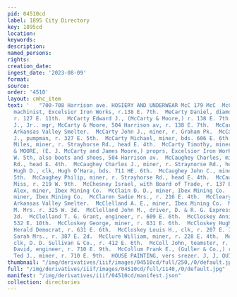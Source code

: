 ```yaml
---
pid: 04510cd
label: 1895 City Directory
key: 1895cd
location: 
keywords: 
description: 
named_persons: 
rights: 
creation_date: 
ingest_date: '2023-08-09'
format: 
source: 
order: '4510'
layout: cmhc_item
text: '   "700-708 Harrison ave. HOSIERY AND UNDERWEAR McC 179 McC  McCarty C. H.,
  machinist, Excelsior Iron Works, r.138 E. 7th.  MeCarty Daniel, diamond drill man,
  r. 127 E. 11th.  McCarty Edward J., (McCarty & Moore,) r. 138 E. 7th.  McCarty Edward
  J., Jr.. mgr, McCarty & Moore, 504 Harrison av, r. 138 E. 7th.  McCarty John, sampler,
  Arkansas Valley Smelter.  McCarty John J., miner, r. Graham Pk.  McCarty Matthew
  J., pumpman, r. 327 E. 5th.  McCarty Michael, miner, bds. 606 E. 6th. .  McCarty
  Miles, miner, r. Strayhorse Rd., head E. 4th.  McCarty Timothy, miner, Bohn Shaft.  McCARTY
  & MOORE, (E. J. McCarty and James Moore,) proprs, Excelsior Iron Works, 124 to 132
  W. 5th, also boots and shoes, 504 Harrison av.  McCaughey Charles, miner, r. Strayhorse
  Rd., head E. 4th.  McCaughey Charles J., miner, r. Straynorse Rd., head E. 4th.  McCaughey
  Hugh D., clk, Hugh O’Hara, bds. 711 HE. 6th.  McCaughey John C., miner, r. 827 E.
  5th.  McCaughey Philip, miner, r. Strayhorse Rd., head E. 4th.  McCaulley Nellie
  Miss, r. 219 W. 9th.  McChesney Israel, with Board of Trade, r. 137 E. 5th.  McClain
  Alex, miner, Ibex Mining Co.  McClain D. D., miner, Ibex Mining Co.  McClain Norman,
  miner, Ibex Mining Co.  McClaren Sadie Mrs., r. 216 E. 4th.  McCleary Robert, wks.
  Arkansas Valley Smelter.  McClelland A. E., miner, Ibex Mining Co.  McClelland Jane
  M. Mrs. r. 325 W. 3d.  McClelland John M., driver, D. & R. G. Express, r. 325 W.
  3d.  McClelland T. G. Grant, engineer, r. 609 E. 6th.  McCloskey Annie Mrs., r.
  532 E. 10th.  McCloskey George, miner, r. 631 E. 6th.  McCloskey Hugh, carrier,
  Herald Democrat, r. 631 E. 6th.  McCloskey Louis H., clk, r. 207 E. 7th.  McClure
  Sarah Mrs., r. 387 E. 2d.  McClure William, miner, r. 228 E. 4th.  McClusky J. J.,
  clk, D. D. Sullivan & Co., r. 412 E. 6th.  McColl John, teamster, r. 312 E. 4th.  McCollum
  David, engineer, r. 710 E. 9th.  McCollum Frank E., (Guller & Co.,) r. 216 E. 8th.  McCollum
  Ted J., miner, r. 710 E. 9th.  HOUSE PAINTING, vers srezer. J, J, QUINN '
thumbnail: "/img/derivatives/iiif/images/04510cd/full/250,/0/default.jpg"
full: "/img/derivatives/iiif/images/04510cd/full/1140,/0/default.jpg"
manifest: "/img/derivatives/iiif/04510cd/manifest.json"
collection: directories
---
```

